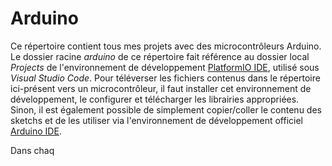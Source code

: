 # Arduino
Ce répertoire contient tous mes projets avec des microcontrôleurs Arduino. Le dossier racine *arduino* de ce répertoire fait référence au dossier local *Projects* de l'environnement de développement [PlatformIO IDE](https://platformio.org/platformio-ide), utilisé sous *Visual Studio Code*. Pour téléverser les fichiers contenus dans le répertoire ici-présent vers un microcontrôleur, il faut installer cet environnement de développement, le configurer et télécharger les librairies appropriées. Sinon, il est également possible de simplement copier/coller le contenu des sketchs et de les utiliser via l'environnement de développement officiel [Arduino IDE](https://www.arduino.cc/en/main/software).

Dans chaq
